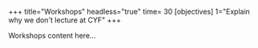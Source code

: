 +++
title="Workshops"
headless="true"
time= 30
[objectives]
  1="Explain why we don't lecture at CYF"
+++

Workshops content here...
